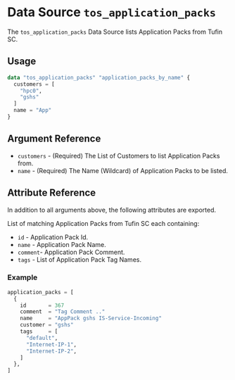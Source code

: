 # Data Source `tos_application_packs`

The `tos_application_packs` Data Source lists Application Packs from Tufin SC.

## Usage

```terraform
data "tos_application_packs" "application_packs_by_name" {
  customers = [
    "hpc0",
    "gshs"
  ]
  name = "App"
}
```

## Argument Reference

* `customers` - (Required) The List of Customers to list Application Packs from.
* `name` - (Required) The Name (Wildcard) of Application Packs to be listed.

## Attribute Reference

In addition to all arguments above, the following attributes are exported.

List of matching Application Packs from Tufin SC each containing:

* `id` - Application Pack Id.
* `name` - Application Pack Name.
* `comment`- Application Pack Comment.
* `tags` - List of Application Pack Tag Names.

### Example

```terraform
application_packs = [
  {
    id       = 367
    comment  = "Tag Comment .."
    name     = "AppPack gshs IS-Service-Incoming"
    customer = "gshs"
    tags     = [
      "default",
      "Internet-IP-1",
      "Internet-IP-2",
    ]
  },
]
```

